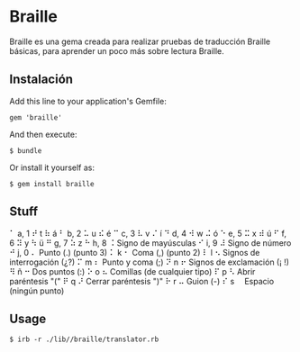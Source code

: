 # Braille

Braille es una gema creada para realizar pruebas de traducción Braille básicas, para aprender un poco más sobre lectura Braille.

## Instalación

Add this line to your application's Gemfile:

    gem 'braille'

And then execute:

    $ bundle

Or install it yourself as:

    $ gem install braille

## Stuff

 ⠁ a, 1    ⠞ t   ⠷ á
 ⠃ b, 2    ⠥ u   ⠮ é
 ⠉ c, 3    ⠧ v   ⠌ í
 ⠙ d, 4    ⠺ w   ⠬ ó
 ⠑ e, 5    ⠭ x   ⠾ ú
 ⠋ f, 6    ⠽ y   ⠳ ü
 ⠛ g, 7    ⠵ z
 ⠓ h, 8    ⠨ Signo de mayúsculas
 ⠊ i, 9    ⠼ Signo de número
 ⠚ j, 0    ⠄ Punto (.) (punto 3)
 ⠅ k   ⠂ Coma (,) (punto 2)
 ⠇ l
 ⠢ Signos de interrogación (¿?)
 ⠍ m   ⠆ Punto y coma (;)
 ⠝ n   ⠖ Signos de exclamación (¡ !)
 ⠻ ñ   ⠒ Dos puntos (:)
 ⠕ o   ⠦ Comillas (de cualquier tipo)
 ⠏ p   ⠣ Abrir paréntesis "("
 ⠟ q   ⠜ Cerrar paréntesis ")"
 ⠗ r   ⠤ Guion (-)
 ⠎ s   ⠀ Espacio (ningún punto)

## Usage
    $ irb -r ./lib//braille/translator.rb